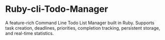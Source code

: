# Ruby-cli-Todo-Manager
A feature-rich Command Line Todo List Manager built in Ruby. Supports task creation, deadlines, priorities, completion tracking, persistent storage, and real-time statistics.

